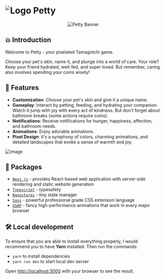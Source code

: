 # ![Logo](/public/logo.svg) Petty

<p align="center">
<img src="/public/full-logo.svg" alt="Petty Banner">
</p>

## 💥 Introduction

Welcome to Petty - your pixelated Tamagotchi game.

Choose your pet's skin, name it, and plunge into a world of care. Your role? Keep your friend hydrated, well-fed, and super loved. But remember, caring also involves spending your coins wisely!

## 🚀 Features

- **Customization**: Choose your pet's skin and give it a unique name.
- **Gameplay**: Interact by petting, feeding, and hydrating your companion. Watch it jump with joy with every act of kindness. But don't forget about bathroom breaks (some actions require coins).
- **Notifications**: Receive notifications for hunger, happiness, affection, and bathroom needs.
- **Animations**: Enjoy adorable animations.
- **Pixel Design**: it's a symphony of colors, charming animations, and detailed landscapes that evoke a sense of warmth and joy.

![image](/public/github_showcase.png)

## 📜 Packages

- [`Next.js`](https://nextjs.org/) - provides React-based web application with server-side rendering and static website generation
- [`Typescript`](https://www.typescriptlang.org/) - typesafety
- [`Nanostores`](https://github.com/nanostores/nanostores/) - tiny state manager
- [`Sass`](https://sass-lang.com/) - powerful professional grade CSS extension language
- [`GSAP`](https://sass-lang.com/) - fancy high-performance animations that work in every major browser

## 🛠️ Local development

To ensure that you are able to install everything properly, I would recommend you to have <b>Yarn</b> installed.
Then run the commands:

- `yarn` to install dependencies
- `yarn run dev` to start local dev server

Open [http://localhost:3000](http://localhost:3000) with your browser to see the result.
